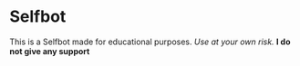# Selfbot
This is a Selfbot made for educational purposes.
*Use at your own risk.*
**I do not give any support**